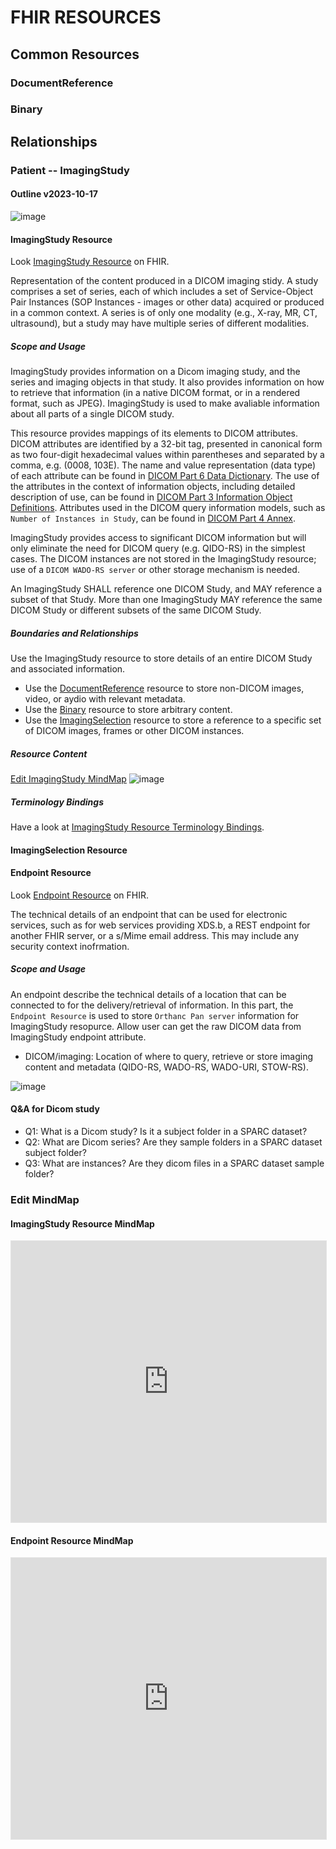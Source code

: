# FHIR RESOURCES

## Common Resources
### DocumentReference
### Binary

## Relationships

### Patient -- ImagingStudy

#### Outline v2023-10-17

![image](/fhir/01-fhir-resources/01-imagingstudy.png)

#### ImagingStudy Resource

Look [ImagingStudy Resource](https://www.hl7.org/fhir/imagingstudy.html) on FHIR.

Representation of the content produced in a DICOM imaging stidy. A study comprises a set of series, each of which includes a set of Service-Object Pair Instances (SOP Instances - images or other data) acquired or produced in a common context. A series is of only one modality (e.g., X-ray, MR, CT, ultrasound), but a study may have multiple series of different modalities.

##### Scope and Usage
ImagingStudy provides information on a Dicom imaging study, and the series and imaging objects in that study. It also provides information on how to retrieve that information (in a native DICOM format, or in a rendered format, such as JPEG). ImagingStudy is used to make avaliable information about all parts of a single DICOM study.

This resource provides mappings of its elements to DICOM attributes. DICOM attributes are identified by a 32-bit tag, presented in canonical form as two four-digit hexadecimal values within parentheses and separated by a comma, e.g. (0008, 103E). The name and value representation (data type) of each attribute can be found in [DICOM Part 6 Data Dictionary](http://medical.nema.org/medical/dicom/current/output/html/part06.html). The use of the attributes in the context of information objects, including detailed description of use, can be found in [DICOM Part 3 Information Object Definitions](http://medical.nema.org/medical/dicom/current/output/html/part03.html). Attributes used in the DICOM query information models, such as `Number of Instances in Study`, can be found in [DICOM Part 4 Annex](http://medical.nema.org/medical/dicom/current/output/html/part04.html#chapter_C).

ImagingStudy provides access to significant DICOM information but will only eliminate the need for DICOM query (e.g. QIDO-RS) in the simplest cases. The DICOM instances are not stored in the ImagingStudy resource; use of a `DICOM WADO-RS server` or other storage mechanism is needed.

An ImagingStudy SHALL reference one DICOM Study, and MAY reference a subset of that Study. More than one ImagingStudy MAY reference the same DICOM Study or different subsets of the same DICOM Study.

##### Boundaries and Relationships
Use the ImagingStudy resource to store details of an entire DICOM Study and associated information.

- Use the [DocumentReference](#documentreference) resource to store non-DICOM images, video, or aydio with relevant metadata.
- Use the [Binary](#binary) resource to store arbitrary content.
- Use the [ImagingSelection](#imagingselection) resource to store a reference to a specific set of DICOM images, frames or other DICOM instances.

##### Resource Content
[Edit ImagingStudy MindMap](#imagingstudy-resource-mindmap)
![image](/fhir/01-fhir-resources/03-imagingstudy-resource.png)

##### Terminology Bindings
Have a look at [ImagingStudy Resource Terminology Bindings](https://www.hl7.org/fhir/imagingstudy.html#tx).                          



#### ImagingSelection Resource
#### Endpoint Resource
Look [Endpoint Resource](https://www.hl7.org/fhir/endpoint.html) on FHIR.

The technical details of an endpoint that can be used for electronic services, such as for web services providing XDS.b, a REST endpoint for another FHIR server, or a s/Mime email address. This may include any security context inofrmation.

##### Scope and Usage
An endpoint describe the technical details of a location that can be connected to for the delivery/retrieval of information. In this part, the `Endpoint Resource` is used to store `Orthanc Pan server` information for ImagingStudy resopurce. Allow user can get the raw DICOM data from ImagingStudy endpoint attribute.

- DICOM/imaging: Location of where to query, retrieve or store imaging content and metadata (QIDO-RS, WADO-RS, WADO-URI, STOW-RS).

![image](/fhir/01-fhir-resources/02-endpoint-resource.png)


#### Q&A for Dicom study
- Q1: What is a Dicom study? Is it a subject folder in a SPARC dataset?
- Q2: What are Dicom series? Are they sample folders in a SPARC dataset subject folder?
- Q3: What are instances? Are they dicom files in a SPARC dataset sample folder?

### Edit MindMap
#### ImagingStudy Resource MindMap

<iframe style="border: 1px solid rgba(0, 0, 0, 0.1);" sandbox="allow-scripts allow-popups allow-forms allow-modals allow-same-origin" width="100%" height="450" src="https://boardmix.cn/app/share/CAE.CJq_sA0gASoQmCDoLmCtoQET8F8m5ZSH1TAGQAE/jWFwHv" allowfullscreen></iframe>

#### Endpoint Resource MindMap
<iframe style="border: 1px solid rgba(0, 0, 0, 0.1);" sandbox="allow-scripts allow-popups allow-forms allow-modals allow-same-origin" width="100%" height="450" src="https://boardmix.cn/app/share/CAE.CJq_sA0gASoQPIxAsCLNWgF419R7024RNzAGQAE/jWFwHv" allowfullscreen></iframe>